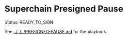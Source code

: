 # Superchain Presigned Pause

Status: READY_TO_SIGN

See [../../../PRESIGNED-PAUSE.md](../../../PRESIGNED-PAUSE.md) for the playbook.
